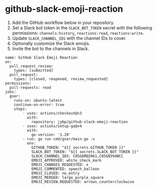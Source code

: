 # github-slack-emoji-reaction

1. Add the GitHub workflow below in your repository.
2. Set a Slack bot token in the `SLACK_BOT_TOKEN` secret with the following permissions: `channels:history`, `reactions:read`, `reactions:write`.
3. Update `SLACK_CHANNEL_IDS` with the channel IDs to cover.
4. Optionally customize the Slack emojis.
5. Invite the bot to the channels in Slack.

```
name: GitHub Slack Emoji Reaction
on:
  pull_request_review:
    types: [submitted]
  pull_request:
    types: [closed, reopened, review_requested]
permissions:
  pull-requests: read
jobs:
  gser:
    runs-on: ubuntu-latest
    continue-on-error: true
    steps:
        - uses: actions/checkout@v3
          with:
            repository: jybp/github-slack-emoji-reaction
        - uses: actions/setup-go@v4
          with:
            go-version: '1.20'
        - run: go run cmd/gser/main.go -v
          env:
            GITHUB_TOKEN: "${{ secrets.GITHUB_TOKEN }}"
            SLACK_BOT_TOKEN: "${{ secrets.SLACK_BOT_TOKEN }}"
            SLACK_CHANNEL_IDS: C05GGMQ2R61,C05GN394WCC
            EMOJI_APPROVED: white_check_mark
            EMOJI_CHANGES_REQUESTED: x
            EMOJI_COMMENTED: speech_balloon
            EMOJI_CLOSED: no_entry
            EMOJI_MERGED: large_purple_square
			EMOJI_REVIEW_REQUESTED: arrows_counterclockwise
```